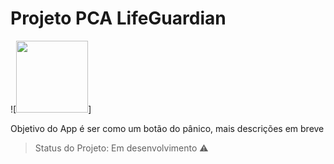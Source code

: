# Projeto PCA LifeGuardian 

![<img src="https://github.com/joaopver10/Projeto-PCA-LifeGuardian/blob/main/src/images/police.png" width=115  height= 115>]

Objetivo do App é ser como um botão do pânico, mais descrições em breve


> Status do Projeto: Em desenvolvimento :warning: